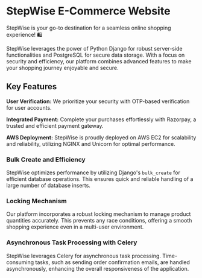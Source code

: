 # StepWise E-Commerce Website
StepWise is your go-to destination for a seamless online shopping experience! 🛍️

StepWise leverages the power of Python Django for robust server-side functionalities and PostgreSQL for secure data storage. With a focus on security and efficiency, our platform combines advanced features to make your shopping journey enjoyable and secure.

## Key Features
**User Verification:** We prioritize your security with OTP-based verification for user accounts.

**Integrated Payment:** Complete your purchases effortlessly with Razorpay, a trusted and efficient payment gateway.

**AWS Deployment:** StepWise is proudly deployed on AWS EC2 for scalability and reliability, utilizing NGINX and Unicorn for optimal performance.

### Bulk Create and Efficiency
StepWise optimizes performance by utilizing Django's `bulk_create` for efficient database operations. This ensures quick and reliable handling of a large number of database inserts.

### Locking Mechanism
Our platform incorporates a robust locking mechanism to manage product quantities accurately. This prevents any race conditions, offering a smooth shopping experience even in a multi-user environment.

### Asynchronous Task Processing with Celery
StepWise leverages Celery for asynchronous task processing. Time-consuming tasks, such as sending order confirmation emails, are handled asynchronously, enhancing the overall responsiveness of the application.

